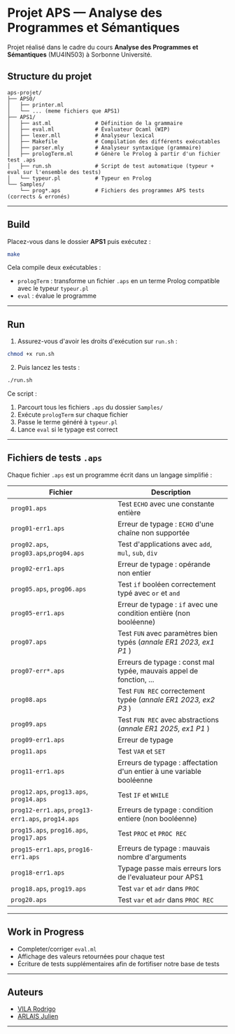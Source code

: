 # Projet APS — Analyse des Programmes et Sémantiques

Projet réalisé dans le cadre du cours **Analyse des Programmes et Sémantiques** (MU4IN503) à Sorbonne Université.

## Structure du projet

```
aps-projet/
├── APS0/
│   ├── printer.ml
│   └── ... (meme fichiers que APS1)
├── APS1/
│   ├── ast.ml              # Définition de la grammaire
│   ├── eval.ml             # Évaluateur Ocaml (WIP)
│   ├── lexer.mll           # Analyseur lexical
│   ├── Makefile            # Compilation des différents exécutables
│   ├── parser.mly          # Analyseur syntaxique (grammaire)
│   ├── prologTerm.ml       # Génère le Prolog à partir d'un fichier test .aps
│   ├── run.sh              # Script de test automatique (typeur + eval sur l'ensemble des tests)
│   └── typeur.pl           # Typeur en Prolog
└── Samples/
    └── prog*.aps           # Fichiers des programmes APS tests (corrects & erronés)
```


---

## Build

Placez-vous dans le dossier **APS1** puis exécutez :

```bash
make
```

Cela compile deux exécutables :
- `prologTerm` : transforme un fichier `.aps` en un terme Prolog compatible avec le typeur `typeur.pl`
- `eval` : évalue le programme


---

## Run

1. Assurez-vous d'avoir les droits d'exécution sur `run.sh` :

```bash
chmod +x run.sh
```

2. Puis lancez les tests :

```bash
./run.sh
```

Ce script :
1. Parcourt tous les fichiers `.aps` du dossier `Samples/`
2. Exécute `prologTerm` sur chaque fichier
3. Passe le terme généré à `typeur.pl`
4. Lance `eval` si le typage est correct


---

## Fichiers de tests `.aps`

Chaque fichier `.aps` est un programme écrit dans un langage simplifié :

| Fichier | Description |
|--------|-------------|
| `prog01.aps` | Test `ECHO` avec une constante entière |
| `prog01-err1.aps` | Erreur de typage : `ECHO` d'une chaîne non supportée |
| `prog02.aps`, `prog03.aps`,`prog04.aps` | Test d'applications avec `add`, `mul`, `sub`, `div` |
| `prog02-err1.aps` | Erreur de typage : opérande non entier |
| `prog05.aps`, `prog06.aps` | Test `if` booléen correctement typé avec `or` et `and`|
| `prog05-err1.aps` | Erreur de typage : `if` avec une condition entière (non booléenne) |
| `prog07.aps` | Test `FUN` avec paramètres bien typés (*annale ER1 2023, ex1 P1* ) |
| `prog07-err*.aps` | Erreurs de typage : const mal typée, mauvais appel de fonction, ...|
| `prog08.aps` | Test `FUN REC` correctement typée (*annale ER1 2023, ex2 P3* ) |
| `prog09.aps` | Test `FUN REC` avec abstractions (*annale ER1 2025, ex1 P1* ) |
| `prog09-err1.aps` | Erreur de typage |
| `prog11.aps` | Test `VAR` et `SET` |
| `prog11-err1.aps` | Erreurs de typage : affectation d'un entier à une variable booléenne |
| `prog12.aps`, `prog13.aps`, `prog14.aps` | Test `IF` et `WHILE` |
| `prog12-err1.aps`, `prog13-err1.aps`, `prog14.aps` | Erreurs de typage : condition entiere (non booléenne) |
| `prog15.aps`, `prog16.aps`, `prog17.aps` | Test `PROC` et `PROC REC`|
| `prog15-err1.aps`, `prog16-err1.aps` | Erreurs de typage : mauvais nombre d'arguments |
| `prog18-err1.aps` | Typage passe mais erreurs lors de l'evaluateur pour APS1 |
| `prog18.aps`, `prog19.aps` | Test `var` et `adr` dans `PROC` |
| `prog20.aps` | Test `var` et `adr` dans `PROC REC` |



---

## Work in Progress

- Completer/corriger `eval.ml`
- Affichage des valeurs retournées pour chaque test
- Écriture de tests supplémentaires afin de fortifiser notre base de tests


---

## Auteurs

- [VILA Rodrigo](https://github.com/rvila94)
- [ARLAIS Julien](https://github.com/JulienArlais)

---


